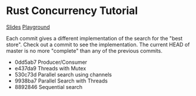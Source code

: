 # Rust Concurrency Tutorial

[Slides](http://www.slideshare.net/nikomatsakis/rust-concurrency-tutorial-2015-1202)
[Playground](http://smallcultfollowing.com/20151202)

Each commit gives a different implementation of the search for the "best store".
Check out a commit to see the implementation. The current HEAD of master is no
more "complete" than any of the previous commits.


+ 0dd5ab7  Producer/Consumer
+ e437da9 Threads with Mutex
+ 530c73d Parallel search using channels
+ 9938ba7 Parallel Search with Threads
+ 8892846 Sequential search
